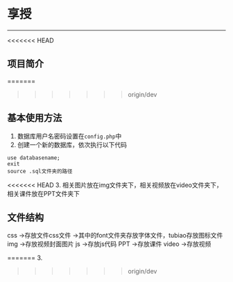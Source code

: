 # 享授
- - -
<<<<<<< HEAD
## 项目简介

=======
>>>>>>> origin/dev
## 基本使用方法
1. 数据库用户名密码设置在`config.php`中
2. 创建一个新的数据库，依次执行以下代码
```
use databasename;
exit
source .sql文件夹的路径
```
<<<<<<< HEAD
3. 相关图片放在img文件夹下，相关视频放在video文件夹下，相关课件放在PPT文件夹下
## 文件结构
css    ->存放文件css文件
       ->其中的font文件夹存放字体文件，tubiao存放图标文件
img    ->存放视频封面图片
js     ->存放js代码
PPT    ->存放课件
video  ->存放视频

=======
3.
>>>>>>> origin/dev
